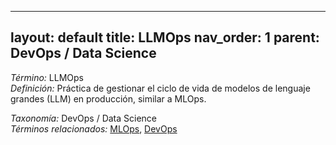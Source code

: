 
---
layout: default
title: LLMOps
nav_order: 1
parent: DevOps / Data Science
---

*Término:* LLMOps  
*Definición:* Práctica de gestionar el ciclo de vida de modelos de lenguaje grandes (LLM) en producción, similar a MLOps.

*Taxonomía:* DevOps / Data Science  
*Términos relacionados:* [MLOps](https://maleniski.github.io/diccionario-angl-tec-mx/docs/alfabeticamente/M/mlops/), [DevOps](https://maleniski.github.io/diccionario-angl-tec-mx/docs/alfabeticamente/D/devops/)
